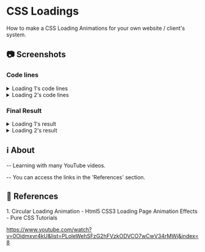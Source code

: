 # CSS Loadings

How to make a CSS Loading Animations for your own website / client's system.

## 📷 Screenshots
### Code lines
<details>
 <summary>Loading 1's code lines</summary>
  
 ![image](https://user-images.githubusercontent.com/61017539/110960675-c3ff7d80-832d-11eb-8846-37bbf85b17f7.png)

</details>

<details>
 <summary>Loading 2's code lines</summary>
  
 In construction... 🏗️
 
</details>


### Final Result
<details>
 <summary>Loading 1's result</summary>
  
 ![Meu Vídeo](https://user-images.githubusercontent.com/61017539/110960610-afbb8080-832d-11eb-84bb-2636ff833bca.gif)

</details>

<details>
 <summary>Loading 2's result</summary>
  
 In construction... 🏗️

</details>




## ℹ️ About
-- Learning with many YouTube videos.

-- You can access the links in the 'References' section.

## 🔗 References
<p> 1. Circular Loading Animation - Html5 CSS3 Loading Page Animation Effects - Pure CSS Tutorials <br>

https://www.youtube.com/watch?v=0Oidmxvr4kU&list=PLoleWehSFzG2hFVzkODVCO7wCwV34rMWj&index=8 </p>
